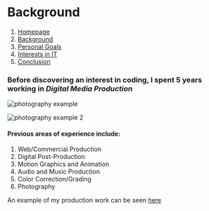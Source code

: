 # Background

1. [Homepage](README.md)
2. [Background](background.md)
3. [Personal Goals](Personal_Goals.md)
4. [Interests in IT](interests_in_IT.md)
5. [Conclusion](conclusion.md)

### Before discovering an interest in coding, I spent 5 years working in _Digital Media Production_

![photography example](https://500px.com/photo/307273697/approaching-storm-by-alex-molinari)

![photography example 2](https://github.com/amolinari94/Midterm-Project/issues/1#issue-1031855642)




#### Previous areas of experience include:
1. Web/Commercial Production
2. Digital Post-Production
3. Motion Graphics and Animation
4. Audio and Music Production 
5. Color Correction/Grading
6. Photography


  An example of my production work can be seen [here](https://vimeo.com/557286861)
